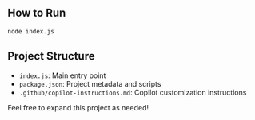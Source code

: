 

## How to Run

```sh
node index.js
```

## Project Structure
- `index.js`: Main entry point
- `package.json`: Project metadata and scripts
- `.github/copilot-instructions.md`: Copilot customization instructions

Feel free to expand this project as needed!
